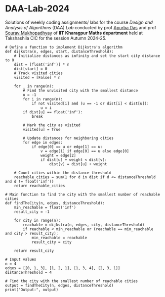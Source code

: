 # DAA-Lab-2024

Solutions of weekly coding assignments/ labs for the course *Design and Analysis of Algorithms* (DAA) *Lab* conducted by prof [Apurba Das](https://sites.google.com/site/apurbadas348math/home) and prof [Sourav Mukhopadhyay](http://www.facweb.iitkgp.ac.in/~sourav/) of **IIT Kharagpur Maths department** held at Takshashila CIC for the session Autumn 2024-25.

```
# Define a function to implement Dijkstra's algorithm
def dijkstra(n, edges, start, distanceThreshold):
    # Initialize distances as infinity and set the start city distance to 0
    dist = [float('inf')] * n
    dist[start] = 0
    # Track visited cities
    visited = [False] * n
    
    for _ in range(n):
        # Find the unvisited city with the smallest distance
        u = -1
        for i in range(n):
            if not visited[i] and (u == -1 or dist[i] < dist[u]):
                u = i
        if dist[u] == float('inf'):
            break
        
        # Mark the city as visited
        visited[u] = True
        
        # Update distances for neighboring cities
        for edge in edges:
            if edge[0] == u or edge[1] == u:
                v = edge[1] if edge[0] == u else edge[0]
                weight = edge[2]
                if dist[u] + weight < dist[v]:
                    dist[v] = dist[u] + weight
    
    # Count cities within the distance threshold
    reachable_cities = sum(1 for d in dist if d <= distanceThreshold and d != float('inf'))
    return reachable_cities

# Main function to find the city with the smallest number of reachable cities
def findTheCity(n, edges, distanceThreshold):
    min_reachable = float('inf')
    result_city = -1

    for city in range(n):
        reachable = dijkstra(n, edges, city, distanceThreshold)
        if reachable < min_reachable or (reachable == min_reachable and city > result_city):
            min_reachable = reachable
            result_city = city

    return result_city

# Input values
n = 4
edges = [[0, 1, 3], [1, 2, 1], [1, 3, 4], [2, 3, 1]]
distanceThreshold = 4

# Find the city with the smallest number of reachable cities
output = findTheCity(n, edges, distanceThreshold)
print("Output:", output)
